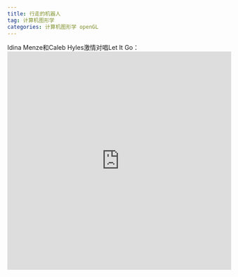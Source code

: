 ```yaml
---
title: 行走的机器人
tag: 计算机图形学
categories: 计算机图形学 openGL
---
```


Idina Menze和Caleb Hyles激情对唱Let It Go：<iframe height=498 width=510 src="http://player.youku.com/embed/XNjcyMDU4Njg0" frameborder=0 allowfullscreen></iframe>
